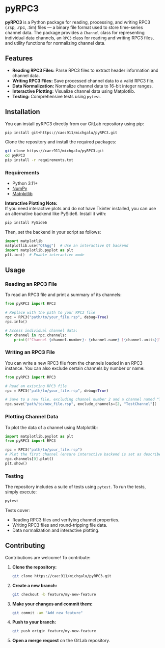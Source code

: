 # pyRPC3

**pyRPC3** is a Python package for reading, processing, and writing RPC3 (.rsp, .rpc, .tim) files — a binary file format used to store time-series channel data. The package provides a `Channel` class for representing individual data channels, an `RPC3` class for reading and writing RPC3 files, and utility functions for normalizing channel data.

## Features

- **Reading RPC3 Files:** Parse RPC3 files to extract header information and channel data.
- **Writing RPC3 Files:** Save processed channel data to a valid RPC3 file.
- **Data Normalization:** Normalize channel data to 16-bit integer ranges.
- **Interactive Plotting:** Visualize channel data using Matplotlib.
- **Testing:** Comprehensive tests using `pytest`.

## Installation

You can install pyRPC3 directly from our GitLab repository using pip:

```bash
pip install git+https://cae:911/michgalu/pyRPC3.git
```

Clone the repository and install the required packages:

```bash
git clone https://cae:911/michgalu/pyRPC3.git
cd pyRPC3
pip install -r requirements.txt
```

### Requirements

- Python 3.11+
- [NumPy](https://numpy.org/)
- [Matplotlib](https://matplotlib.org/)

**Interactive Plotting Note:**  
If you need interactive plots and do not have Tkinter installed, you can use an alternative backend like PySide6. Install it with:

```bash
pip install PySide6
```

Then, set the backend in your script as follows:

```python
import matplotlib
matplotlib.use("QtAgg")  # Use an interactive Qt backend
import matplotlib.pyplot as plt
plt.ion()  # Enable interactive mode
```

## Usage

### Reading an RPC3 File

To read an RPC3 file and print a summary of its channels:

```python
from pyRPC3 import RPC3

# Replace with the path to your RPC3 file
rpc = RPC3("path/to/your_file.rsp", debug=True)
rpc.info()

# Access individual channel data:
for channel in rpc.channels:
    print(f"Channel {channel.number}: {channel.name} [{channel.units}]")
```

### Writing an RPC3 File

You can write a new RPC3 file from the channels loaded in an RPC3 instance. You can also exclude certain channels by number or name:

```python
from pyRPC3 import RPC3

# Read an existing RPC3 file
rpc = RPC3("path/to/your_file.rsp", debug=True)

# Save to a new file, excluding channel number 2 and a channel named "TestChannel"
rpc.save("path/to/new_file.rsp", exclude_channels=[2, "TestChannel"])
```

### Plotting Channel Data

To plot the data of a channel using Matplotlib:

```python
import matplotlib.pyplot as plt
from pyRPC3 import RPC3

rpc = RPC3("path/to/your_file.rsp")
# Plot the first channel (ensure interactive backend is set as described above)
rpc.channels[0].plot()
plt.show()
```

### Testing

The repository includes a suite of tests using `pytest`. To run the tests, simply execute:

```bash
pytest
```

Tests cover:
- Reading RPC3 files and verifying channel properties.
- Writing RPC3 files and round-tripping file data.
- Data normalization and interactive plotting.

## Contributing

Contributions are welcome! To contribute:

1. **Clone the repository:**

   ```bash
   git clone https://cae:911/michgalu/pyRPC3.git
   ```

2. **Create a new branch:**

   ```bash
   git checkout -b feature/my-new-feature
   ```

3. **Make your changes and commit them:**

   ```bash
   git commit -am "Add new feature"
   ```

4. **Push to your branch:**

   ```bash
   git push origin feature/my-new-feature
   ```

5. **Open a merge request** on the GitLab repository.

